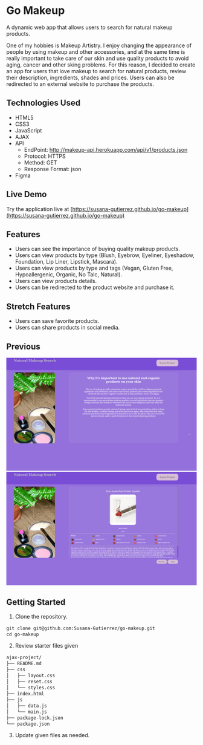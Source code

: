 # Go Makeup

A dynamic web app that allows users to search for natural makeup products.

One of my hobbies is Makeup Artistry. I enjoy changing the appearance of people by using makeup and other accessories, and at the same time
is really important to take care of our skin and use quality products to avoid aging, cancer and other sking problems. For this
reason, I decided to create an app for users that love makeup to search for natural products, review their description, ingredients, shades and prices.
Users can also be redirected to an external website to purchase the products.

## Technologies Used

- HTML5
- CSS3
- JavaScript
- AJAX
- API
   - EndPoint: http://makeup-api.herokuapp.com/api/v1/products.json
   - Protocol: HTTPS
   - Method: GET
   - Response Format: json
- Figma

## Live Demo

Try the application live at [https://susana-gutierrez.github.io/go-makeup](https://susana-gutierrez.github.io/go-makeup)

## Features

- Users can see the importance of buying quality makeup products.
- Users can view products by type (Blush, Eyebrow, Eyeliner, Eyeshadow, Foundation, Lip Liner, Lipstick, Mascara).
- Users can view products by type and tags (Vegan, Gluten Free, Hypoallergenic, Organic, No Talc, Natural).
- Users can view products details.
- Users can be redirected to the product website and purchase it.

## Stretch Features

- Users can save favorite products.
- Users can share products in social media.

## Previous
![Search Makeup Products](assets/search-product.gif)
![Buy Makeup Product](assets/buy-product.gif)

## Getting Started

1. Clone the repository.

```shell
git clone git@github.com:Susana-Gutierrez/go-makeup.git
cd go-makeup
```

2. Review starter files given

```shell
ajax-project/
├── README.md
├── css
│   ├── layout.css
│   ├── reset.css
│   └── styles.css
├── index.html
├── js
│   ├── data.js
│   └── main.js
├── package-lock.json
└── package.json
```

3. Update given files as needed.
